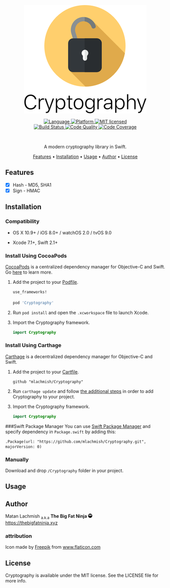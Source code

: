<p align="center">
<img src="assets/cryptography.png?raw=true" alt="Cryptography">
</p>

<p align = "center">
  <a href="https://developer.apple.com/swift">
    <img src="https://img.shields.io/badge/language-swift-orange.svg?style=flat" alt="Language">
  </a>
  <a href="https://developer.apple.com">
    <img src="https://img.shields.io/badge/platform-osx%20%7C%20ios%20%7C%20watchos%20%7C%20tvos-lightgrey.svg?style=flat" alt="Platform">
  </a>
  <a href="https://raw.githubusercontent.com/mlachmish/Cryptography/blob/master/LICENSE">
    <img src="https://img.shields.io/badge/license-MIT-blue.svg?style=flat" alt="MIT licensed">
  </a>
  <br>
  <a href="https://travis-ci.org/mlachmish/Cryptography">
    <img src="https://travis-ci.org/mlachmish/Cryptography.svg?style=flat&branch=master" alt="Build Status">
  </a>
  <a href="https://www.codacy.com/app/mlachmish/Cryptography">
    <img src="https://api.codacy.com/project/badge/Grade/137aa31f62464045aad5f190123fdf67?style=flat" alt="Code Quality">
  </a>
  <a href="https://codecov.io/gh/mlachmish/Cryptography">
    <img src="https://codecov.io/gh/mlachmish/Cryptography/branch/master/graph/badge.svg?style=flat" alt="Code Coverage">
  </a>
</p>

<br>
<p align="center">A modern cryptography library in Swift.</p>
<p align="center">
  <a href="#features">Features</a>
  • <a href="#installation">Installation</a>
  • <a href="#usage">Usage</a>
  • <a href="#author">Author</a>
  • <a href="#license">License</a>
</p>

## Features

- [x] Hash - MD5, SHA1
- [x] Sign - HMAC

## Installation

### Compatibility

- OS X 10.9+ / iOS 8.0+ / watchOS 2.0 / tvOS 9.0

- Xcode 7.1+, Swift 2.1+

### Install Using CocoaPods
[CocoaPods](https://cocoapods.org/) is a centralized dependency manager for
Objective-C and Swift. Go [here](https://guides.cocoapods.org/using/index.html)
to learn more.

1. Add the project to your [Podfile](https://guides.cocoapods.org/using/the-podfile.html).

    ```ruby
    use_frameworks!

    pod 'Cryptography'
    ```

2. Run `pod install` and open the `.xcworkspace` file to launch Xcode.

3. Import the Cryptography framework.

    ```swift
    import Cryptography
    ```

### Install Using Carthage
[Carthage](https://github.com/Carthage/Carthage) is a decentralized dependency
manager for Objective-C and Swift.

1. Add the project to your [Cartfile](https://github.com/Carthage/Carthage/blob/master/Documentation/Artifacts.md#cartfile).

    ```
    github "mlachmish/Cryptography"
    ```

2. Run `carthage update` and follow [the additional steps](https://github.com/Carthage/Carthage#getting-started)
   in order to add Cryptography to your project.

3. Import the Cryptography framework.

    ```swift
    import Cryptography
    ```
    
###Swift Package Manager
You can use [Swift Package Manager](https://swift.org/package-manager/) and specify dependency in `Package.swift` by adding this:
```
.Package(url: "https://github.com/mlachmish/Cryptography.git", majorVersion: 0)
```

### Manually
Download and drop ```/Cryptography``` folder in your project.

## Usage

## Author

Matan Lachmish <sub>a.k.a</sub> <b>The Big Fat Ninja</b> <img src="assets/TheBigFatNinja.png?raw=true" alt="The Big Fat Ninja" width="13"><br>
https://thebigfatninja.xyz

### attribution

Icon made by <a title="Freepik" href="http://www.freepik.com">Freepik</a> from <a title="Flaticon" href="http://www.flaticon.com">www.flaticon.com</a>

## License

Cryptography is available under the MIT license. See the LICENSE file for more info.
